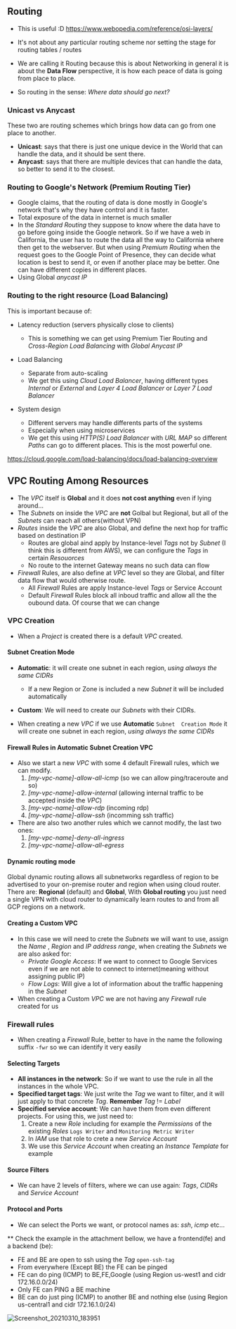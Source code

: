 
## Routing

* This is useful :D https://www.webopedia.com/reference/osi-layers/

* It's not about any particular routing scheme nor setting the stage for routing tables / routes
* We are calling it Routing because this is about Networking in general it is about the **Data Flow** perspective, it is how each peace of data is going from place to place.
* So routing in the sense: *Where data should go next?*

### Unicast vs Anycast
These two are routing schemes which brings how data can go from one place to another.
* **Unicast**: says that there is just one unique device in the World that can handle the data, and it should be sent there.
* **Anycast**: says that there are multiple devices that can handle the data, so better to send it to the closest.


### Routing to Google's Network (Premium Routing Tier)

* Google claims, that the routing of data is done mostly in Google's network that's why they have control and it is faster.
* Total exposure of the data in internet is much smaller
* In the *Standard Routing* they suppose to know where the data have to go before going inside the Google network.  So if we have a web in California, the user has to route the data all the way to California where then get to the webserver. But when using *Premium Routing* when the request goes to the Google Point of Presence, they can decide what location is best to send it, or even if another place may be better. One can have different copies in different places.
* Using Global *anycast IP*


### Routing to the right resource (Load Balancing)

This is important because of: 
* Latency reduction (servers physically close to clients)
  * This is something we can get using Premium Tier Routing and *Cross-Region Load Balancing* with *Global Anycast IP*

* Load Balancing
  * Separate from auto-scaling
  * We get this using *Cloud Load Balancer*, having different types *Internal* or *External* and *Layer 4 Load Balancer* or *Layer 7 Load Balancer*

* System design
  *  Different servers may handle differents parts of the systems
  *  Especially when using microservices
  *  We get this using *HTTP(S) Load Balancer* with *URL MAP* so different *Paths* can go to different places. This is the most powerful one.

https://cloud.google.com/load-balancing/docs/load-balancing-overview



## VPC  Routing Among Resources

* The *VPC* itself is **Global** and it does **not cost anything** even if lying around...
* The *Subnets* on inside the *VPC* are **not** Golbal but Regional, but all of the *Subnets* can reach all others(without VPN)
* *Routes* inside the *VPC* are also Global, and define the next hop for traffic based on destination IP
  *  Routes are global aind apply by Instance-level *Tags* not by *Subnet* (I think this is different from AWS), we can configure the *Tags* in certain *Resouorces*
  *  No route to the internet Gateway means no such data can flow
 * *Firewall* Rules, are also define at *VPC* level so they are Global, and filter data flow that would otherwise route.
   * All *Firewall* Rules are apply Instance-level *Tags* or Service Account 
   * Default *Firewall* Rules block all inboud traffic and allow all the the oubound data. Of course that we can change

### VPC Creation

* When a *Project* is created there is a default *VPC* created.

#### Subnet Creation Mode
* **Automatic**: it will create one subnet in each region, _using always the same CIDRs_
  * If a new Region or Zone is included a new *Subnet* it will be included automatically

* **Custom**: We will need to create our *Subnets* with their CIDRs.

* When creating a new *VPC* if we use **Automatic** `Subnet  Creation Mode` it will create one subnet in each region, _using always the same CIDRs_



#### Firewall Rules in Automatic Subnet Creation VPC

* Also we start a new *VPC* with some 4 default  Firewall rules, which we can modify.
  1. *[my-vpc-name]-allow-all-icmp* (so we can allow ping/traceroute and so)
  2. *[my-vpc-name]-allow-internal* (allowing internal traffic to be accepted inside the *VPC*)
  3. *[my-vpc-name]-allow-rdp* (incoming rdp)
  4. *[my-vpc-name]-allow-ssh* (incomming ssh traffic)
* There are also two another rules which we cannot modify, the last two ones:
  1. *[my-vpc-name]-deny-all-ingress*
  2. *[my-vpc-name]-allow-all-egress*


#### Dynamic routing mode

Global dynamic routing allows all subnetworks regardless of region to be advertised to your on-premise router and region when using cloud router. 
There are: **Regional** (default) and **Global**, With **Global routing** you just need a single VPN with cloud router to dynamically learn routes to and from all GCP regions on a network. 


#### Creating a Custom VPC
* In this case we will need to crete the *Subnets* we will want to use, assign the *Name* , *Region* and *IP address range*, when creating the *Subnets* we are also asked for:
  * *Private Google Access*: If we want to connect to Google Services even if we are not able to connect to internet(meaning without assigning public IP)
  * *Flow Logs*: Will give a lot of information about the traffic happening in the *Subnet*
* When creating a Custom *VPC* we are not having any *Firewall* rule created for us



### Firewall rules

* When creating a *Firewall* Rule, better to have in the name the following suffix `-fwr` so we can identify it very easily


#### Selecting Targets

* **All instances in the network**: So if we want to use the rule in all the instances in the whole VPC.
* **Specified target tags**: We just write the *Tag* we want to filter, and it will just apply to that concrete *Tag*. **Remember** *Tag* != *Label*
* **Specified service account**: We can have them from even different projects. For using this, we just need to:
  1. Create a new *Role* including for example the *Permissions* of the existing *Roles* `Logs Writer` and `Monitoring Metric Writer`
  2. In *IAM* use that role to crete a new *Service Account*
  3. We use this *Service Account* when creating an *Instance Template* for example

#### Source Filters
* We can have 2 levels of filters, where we can use again: *Tags*, *CIDRs* and *Service Account*

#### Protocol and Ports
* We can select the Ports we want, or protocol names as: *ssh*, *icmp* etc... 

** Check the example in the attachment bellow, we have a frontend(fe) and a backend (be):
  * FE and BE are open to ssh using the *Tag* `open-ssh-tag` 
  * From everywhere (Except BE) the FE can be pinged
  * FE can do ping (ICMP) to BE,FE,Google (using Region us-west1 and cidr 172.16.0.0/24)
  * Only FE can PING a BE machine
  * BE can do just ping (ICMP) to another BE and nothing else (using Region us-central1 and cidr 172.16.1.0/24)


![Screenshot_20210310_183951](https://user-images.githubusercontent.com/9727843/110672668-2e021080-81d0-11eb-8a00-c99ded4b929f.png)

